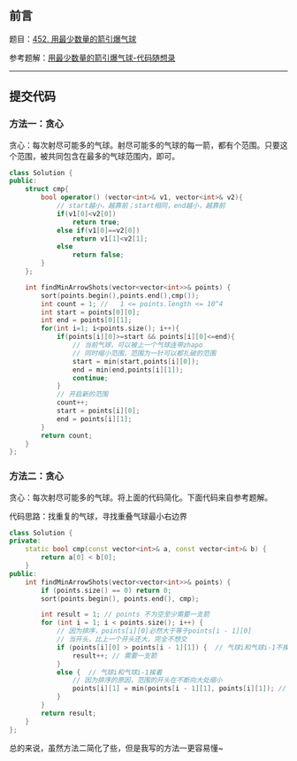 ## 前言

题目：[452. 用最少数量的箭引爆气球](https://leetcode-cn.com/problems/minimum-number-of-arrows-to-burst-balloons/)

参考题解：[用最少数量的箭引爆气球-代码随想录](https://github.com/youngyangyang04/leetcode-master/blob/master/problems/0452.%E7%94%A8%E6%9C%80%E5%B0%91%E6%95%B0%E9%87%8F%E7%9A%84%E7%AE%AD%E5%BC%95%E7%88%86%E6%B0%94%E7%90%83.md)

---

## 提交代码

### 方法一：贪心

贪心：每次射尽可能多的气球。射尽可能多的气球的每一箭，都有个范围。只要这个范围，被共同包含在最多的气球范围内，即可。

```c++
class Solution {
public:
    struct cmp{
        bool operator() (vector<int>& v1, vector<int>& v2){
            // start越小，越靠前；start相同，end越小，越靠前
            if(v1[0]<v2[0])
                return true;
            else if(v1[0]==v2[0])
                return v1[1]<v2[1];
            else
                return false;
        }
    };

    int findMinArrowShots(vector<vector<int>>& points) {
        sort(points.begin(),points.end(),cmp());
        int count = 1; //   1 <= points.length <= 10^4
        int start = points[0][0];
        int end = points[0][1];
        for(int i=1; i<points.size(); i++){
            if(points[i][0]>=start && points[i][0]<=end){
                // 当前气球，可以被上一个气球连带zhapo
                // 同时缩小范围，范围为一针可以都扎破的范围
                start = min(start,points[i][0]);
                end = min(end,points[i][1]);
                continue; 
            }
            // 开启新的范围
            count++;
            start = points[i][0];
            end = points[i][1];
        }
        return count;
    }
};
```

### 方法二：贪心

贪心：每次射尽可能多的气球。将上面的代码简化。下面代码来自参考题解。

代码思路：找重复的气球，寻找重叠气球最小右边界

```c++
class Solution {
private:
    static bool cmp(const vector<int>& a, const vector<int>& b) {
        return a[0] < b[0];
    }
public:
    int findMinArrowShots(vector<vector<int>>& points) {
        if (points.size() == 0) return 0;
        sort(points.begin(), points.end(), cmp);

        int result = 1; // points 不为空至少需要一支箭
        for (int i = 1; i < points.size(); i++) {
            // 因为排序，points[i][0]必然大于等于points[i - 1][0]
            // 当开头，比上一个开头还大，完全不想交
            if (points[i][0] > points[i - 1][1]) {  // 气球i和气球i-1不挨着，注意这里不是>=
                result++; // 需要一支箭
            }
            else {  // 气球i和气球i-1挨着
                // 因为排序的原因，范围的开头在不断向大处缩小
                points[i][1] = min(points[i - 1][1], points[i][1]); // 更新重叠气球最小右边界
            }
        }
        return result;
    }
};
```

总的来说，虽然方法二简化了些，但是我写的方法一更容易懂~